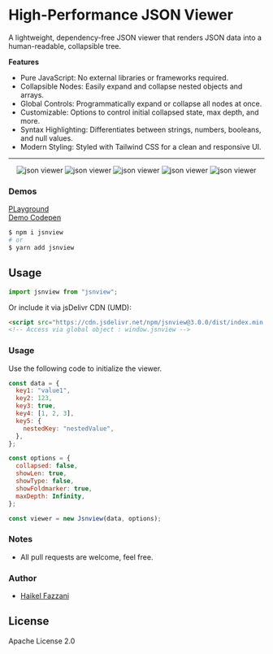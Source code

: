 # High-Performance JSON Viewer

A lightweight, dependency-free JSON viewer that renders JSON data into a
human-readable, collapsible tree.

**Features**

- Pure JavaScript: No external libraries or frameworks required.
- Collapsible Nodes: Easily expand and collapse nested objects and arrays.
- Global Controls: Programmatically expand or collapse all nodes at once.
- Customizable: Options to control initial collapsed state, max depth, and more.
- Syntax Highlighting: Differentiates between strings, numbers, booleans, and
  null values.
- Modern Styling: Styled with Tailwind CSS for a clean and responsive UI.

<hr />

<div align="center" style="width:100%; text-align:center;">
  <img src="https://badgen.net/bundlephobia/min/jsnview" alt="json viewer" />
  <img src="https://badgen.net/bundlephobia/dependency-count/jsnview" alt="json viewer" />
  <img src="https://badgen.net/npm/v/jsnview" alt="json viewer" />
  <img src="https://badgen.net/npm/dt/jsnview" alt="json viewer" />
  <img src="https://data.jsdelivr.com/v1/package/npm/jsnview/badge" alt="json viewer"/>
</div>

### Demos

[PLayground](https://wutility.github.io/json-viewer)\
[Demo Codepen](https://codepen.io/haikelfazzani-the-bold/pen/bGWKEMP)

```bash
$ npm i jsnview
# or
$ yarn add jsnview
```

## Usage

```js
import jsnview from "jsnview";
```

Or include it via jsDelivr CDN (UMD):

```html
<script src="https://cdn.jsdelivr.net/npm/jsnview@3.0.0/dist/index.min.js"></script>
<!-- Access via global object : window.jsnview -->
```

### Usage

Use the following code to initialize the viewer.

```javascript
const data = {
  key1: "value1",
  key2: 123,
  key3: true,
  key4: [1, 2, 3],
  key5: {
    nestedKey: "nestedValue",
  },
};

const options = {
  collapsed: false,
  showLen: true,
  showType: false,
  showFoldmarker: true,
  maxDepth: Infinity,
};

const viewer = new Jsnview(data, options);
```

### Notes

- All pull requests are welcome, feel free.

### Author

- [Haikel Fazzani](https://github.com/haikelfazzani)

## License

Apache License 2.0
